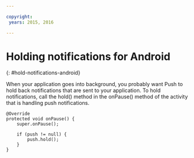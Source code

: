 ```yaml
---

copyright:
 years: 2015, 2016

---
```


# Holding notifications for Android
{: #hold-notifications-android}

When your application goes into background, you probably want Push to hold back notifications that are sent to your application. To hold notifications, call the hold() method in the onPause() method of the activity that is handling push notifications.

```
@Override
protected void onPause() {
    super.onPause();

    if (push != null) {
        push.hold();
    }
} 
```